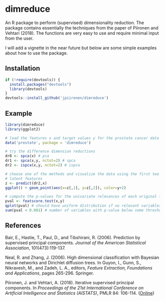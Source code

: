 # dimreduce


An R package to perform (supervised) dimensionality reduction. The package contains essentially the techniques from the paper of Piironen and Vehtari (2018). The functions are very easy to use and require minimal input from the user.

I will add a vignette in the near future but below are some simple examples about how to use the package.


Installation
------------

```R  
if (!require(devtools)) {
  install.packages("devtools")
  library(devtools)
}
devtools::install_github('jpiironen/dimreduce')
```

Example
-------

```R
library(dimreduce)
library(ggplot2)

# load the features x and target values y for the prostate cancer data
data('prostate', package = 'dimreduce')

# try the difference dimension reductions 
dr0 <- spca(x) # pca
dr1 <- spca(x,y, nctot=2) # spca
dr2 <- ispca(x,y, nctot=2) # ispca

# choose one of the methods and visualize the data using the first two
# latent features
z <- predict(dr2,x)
ggplot() + geom_point(aes(x=z[,1], y=z[,2]), color=y+2)

# compute the p-values for the univariate relevances of each original feature
pval <- featscore.test(x,y)
qplot(pval) # should have uniform distribution if no relevant variables
sum(pval < 0.001) # number of variables with p-value below some threshold
```


References
------------

Bair, E., Hastie, T., Paul, D., and Tibshirani, R. (2006). Prediction by supervised principal components. *Journal of the American Statistical Association*, 101(473):119-137.

Neal, R. and Zhang, J. (2006). High dimensional classification with Bayesian neural networks and Dirichlet diffusion trees. In Guyon, I., Gunn, S., Nikravesh, M., and Zadeh, L. A., editors, *Feature Extraction, Foundations and Applications*, pages 265-296. Springer.

Piironen, J. and Vehtari, A. (2018). Iterative supervised principal components. In *Proceedings of the 21st International Conference on Artificial Intelligence and Statistics (AISTATS)*, PMLR 84: 106-114. ([Online][piironenvehtari18])


[piironenvehtari18]: http://proceedings.mlr.press/v84/piironen18a.html

